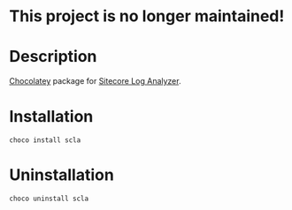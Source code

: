 # This project is no longer maintained!

# Description
[Chocolatey](https://chocolatey.org) package for [Sitecore Log Analyzer](https://marketplace.sitecore.net/en/Modules/Sitecore_Log_Analyzer.aspx).

# Installation
```posh
choco install scla
```

# Uninstallation

```posh
choco uninstall scla
```
